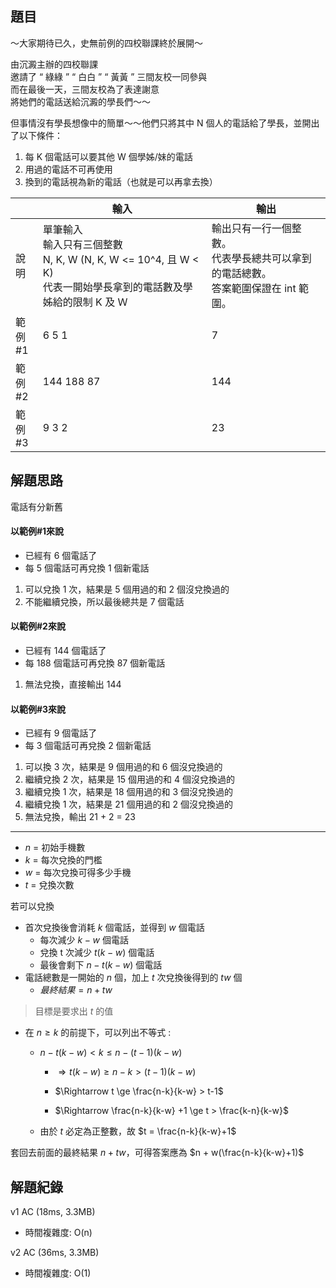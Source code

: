 ## 題目
～大家期待已久，史無前例的四校聯課終於展開～
 
由沉澱主辦的四校聯課<br>
邀請了  “ 綠綠 ”  “ 白白 ”  “ 黃黃 ” 三間友校一同參與 <br>
而在最後一天，三間友校為了表達謝意<br>
將她們的電話送給沉澱的學長們～～<br>
 
 
但事情沒有學長想像中的簡單～～他們只將其中 N 個人的電話給了學長，並開出了以下條件：
1. 每 K 個電話可以要其他 W 個學姊/妹的電話
2. 用過的電話不可再使用
3. 換到的電話視為新的電話（也就是可以再拿去換）

||輸入|輸出|
|-|-|-|
|說明|單筆輸入<br>輸入只有三個整數<br>N, K, W (N, K, W <= 10^4, 且 W < K)<br>代表一開始學長拿到的電話數及學姊給的限制 K 及 Ｗ|輸出只有一行一個整數。<br>代表學長總共可以拿到的電話總數。<br>答案範圍保證在 int 範圍。
|範例<br>#1|6 5 1|7|
|範例<br>#2|144 188 87|144|
|範例<br>#3|9 3 2|23|

## 解題思路
電話有分新舊

#### 以範例#1來說
- 已經有 6 個電話了
- 每 5 個電話可再兌換 1 個新電話
1. 可以兌換 1 次，結果是 5 個用過的和 2 個沒兌換過的
2. 不能繼續兌換，所以最後總共是 7 個電話

#### 以範例#2來說
- 已經有 144 個電話了
- 每 188 個電話可再兌換 87 個新電話
1. 無法兌換，直接輸出 144

#### 以範例#3來說
- 已經有 9 個電話了
- 每 3 個電話可再兌換 2 個新電話
1. 可以換 3 次，結果是 9 個用過的和 6 個沒兌換過的
2. 繼續兌換 2 次，結果是 15 個用過的和 4 個沒兌換過的
3. 繼續兌換 1 次，結果是 18 個用過的和 3 個沒兌換過的
4. 繼續兌換 1 次，結果是 21 個用過的和 2 個沒兌換過的
5. 無法兌換，輸出 21 + 2 = 23

---

- $n$ = 初始手機數
- $k$ = 每次兌換的門檻
- $w$ = 每次兌換可得多少手機
- $t$ = 兌換次數

若可以兌換
- 首次兌換後會消耗 $k$ 個電話，並得到 $w$ 個電話
    - 每次減少 $k-w$ 個電話
    - 兌換 t 次減少 $t(k-w)$ 個電話
    - 最後會剩下 $n - t(k-w)$ 個電話
- 電話總數是一開始的 $n$ 個，加上 $t$ 次兌換後得到的 $tw$ 個
    - $最終結果 = n + tw$
> 目標是要求出 $t$ 的值
- 在 $n \ge k$ 的前提下，可以列出不等式 :

    -  $n - t(k-w) < k \le n-(t-1)(k-w)$

        - $\Rightarrow t(k-w) \ge n-k > (t-1)(k-w)$
        
        - $\Rightarrow t \ge \frac{n-k}{k-w} > t-1$
        - $\Rightarrow \frac{n-k}{k-w} +1 \ge t > \frac{k-n}{k-w}$ 
    - 由於 $t$ 必定為正整數，故 $t = \frac{n-k}{k-w}+1$

套回去前面的最終結果 $n + tw$，可得答案應為 $n + w(\frac{n-k}{k-w}+1)$


## 解題紀錄
v1 AC (18ms, 3.3MB)
- 時間複雜度: O(n)

v2 AC (36ms, 3.3MB)
- 時間複雜度: O(1)